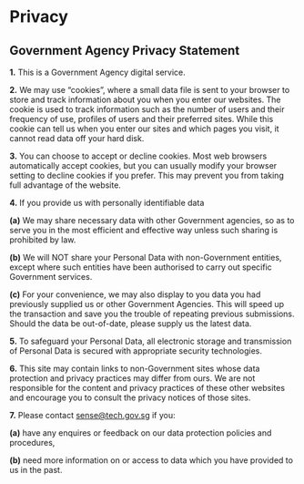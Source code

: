 # Privacy



## Government Agency Privacy Statement



**1.**	This is a Government Agency digital service.

**2.**	We may use “cookies”, where a small data file is sent to your browser to store and track information about you when you enter our websites. The cookie is used to track information such as the number of users and their frequency of use, profiles of users and their preferred sites. While this cookie can tell us when you enter our sites and which pages you visit, it cannot read data off your hard disk.

**3.**	You can choose to accept or decline cookies. Most web browsers automatically accept cookies, but you can usually modify your browser setting to decline cookies if you prefer. This may prevent you from taking full advantage of the website.

**4.**	If you provide us with personally identifiable data

  **(a)**	We may share necessary data with other Government agencies, so as to serve you in the most efficient and effective way unless such sharing is prohibited by law.

  **(b)**	We will NOT share your Personal Data with non-Government entities, except where such entities have been authorised to carry out specific Government services.

  **(c)**	For your convenience, we may also display to you data you had previously supplied us or other Government Agencies. This will speed up the transaction and save you the trouble of repeating previous submissions. Should the data be out-of-date, please supply us the latest data.

**5.**	To safeguard your Personal Data, all electronic storage and transmission of Personal Data is secured with appropriate security technologies.

**6.**	This site may contain links to non-Government sites whose data protection and privacy practices may differ from ours. We are not responsible for the content and privacy practices of these other websites and encourage you to consult the privacy notices of those sites.

**7.**	Please contact sense@tech.gov.sg if you:

  **(a)**	have any enquires or feedback on our data protection policies and procedures,
  
  **(b)**	need more information on or access to data which you have provided to us in the past.

